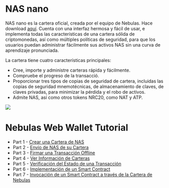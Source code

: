 # NAS nano
NAS nano es la cartera oficial, creada por el equipo de Nebulas.  Hace download [aquí](https://nano.nebulas.io/index_en.html). Cuenta con una interfaz hermosa y fácil de usar, e implementa todas las características de una cartera sólida de criptomonedas, así como múltiples políticas de seguridad, para que los usuarios puedan administrar fácilmente sus activos NAS sin una curva de aprendizaje pronunciada.

La cartera tiene cuatro características principales:

* Cree, importe y administre carteras rápida y fácilmente.
* Compruebe el progreso de la transacció.
* Proporcionar tres tipos de copias de seguridad de cartera, incluidas las copias de seguridad mnemotécnicas, de almacenamiento de claves, de claves privadas, para minimizar la pérdida y el robo de activos.
* Admite NAS, así como otros tokens NRC20, como NAT y ATP.

![](/resources/nano_app_capture_en.png)

# Nebulas Web Wallet Tutorial 
- Part 1 - [Crear una Cartera de NAS](https://medium.com/nebulasio/creating-a-nas-wallet-9d01b5fa2df6)
- Part 2 - [Envío de NAS de su Cartera](https://medium.com/nebulasio/sending-nas-from-your-wallet-be1b958c4e5d)
- Part 3 - [Firmar una Transacción Offline](https://medium.com/nebulasio/signing-a-transaction-offline-ae8278f45201)
- Part 4 - [Ver Información de Carteras](https://medium.com/nebulasio/view-wallet-information-fcea3ea35d94)
- Part 5 - [Verificación del Estado de una Transacción](https://medium.com/nebulasio/check-tx-status-8dc7dd9b79de)
- Part 6 - [Implementación de un Smart Contract](https://medium.com/nebulasio/deploy-a-smart-contract-1e781e13c22e)
- Part 7 - [Invocación de un Smart Contract a través de la Cartera de Nebulas](https://medium.com/nebulasio/call-a-smart-contract-on-nebulas-3522038aec18)
